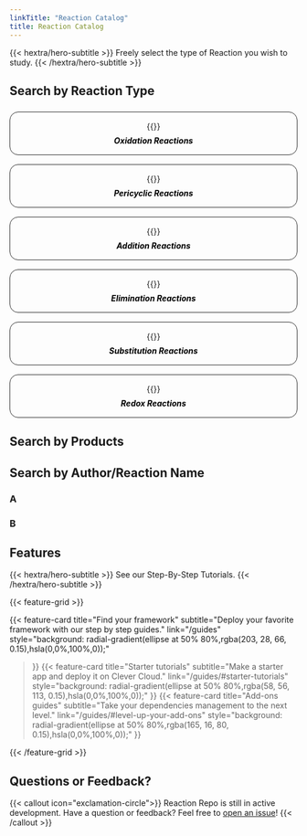```yaml
---
linkTitle: "Reaction Catalog"
title: Reaction Catalog
---
```


<div class="hx-mb-12">
{{< hextra/hero-subtitle >}}
  Freely select the type of Reaction you wish to study.
{{< /hextra/hero-subtitle >}}
</div>

## Search by Reaction Type

<style>
.hextra-cards {
  display: grid;
  grid-template-columns: repeat(auto-fill, minmax(300px, 1fr));
  gap: 1rem;
  margin-top: 1.5rem; /* Add margin to create space between the header and the cards */
}

.hextra-card {
  position: relative;
  border-radius: 15px;
  overflow: hidden;
  transition: transform 0.3s, box-shadow 0.3s, background-color 0.3s;
  padding: 1rem;
  text-align: center;
  border: 1px solid #2c2c2c; /* Outline color */
  background: transparent; /* Transparent background */
  cursor: pointer; /* Change cursor to pointer to indicate it's clickable */
}

.hextra-card:hover {
  transform: scale(1.03); /* Slightly reduced scale to avoid large shadows */
  box-shadow: 0 6px 12px rgba(0, 0, 0, 0.15); /* Less intense shadow */
  background-color: rgba(0, 0, 0, 0.03); /* Subtle highlight effect for light mode */
}

.dark .hextra-card {
  border-color: #4c4c4c; /* More visible outline color for dark mode */
}

.dark .hextra-card:hover {
  background-color: rgba(255, 255, 255, 0.05); /* Subtle highlight effect for dark mode */
  box-shadow: 0 6px 12px rgba(255, 255, 255, 0.15); /* Consistent shadow effect for dark mode */
}

.hextra-card img {
  user-select: none;
  width: 100%;
  height: auto;
  transition: transform 0.3s ease, box-shadow 0.3s ease;
  margin-bottom: 0.5rem; /* Adjust spacing below the image */
}

.hextra-card:hover img {
  transform: scale(1.03); /* Consistent scale with card */
  box-shadow: none; /* Remove shadow from the image */
}

.card-title {
  margin: 0.5rem 0 0; /* Adjust spacing for the title */
  transition: color 0.3s ease;
  color: #000; /* Title color in light mode */
}

.dark .card-title {
  color: #3498db; /* Title color in dark mode */
}

.card-body {
  padding-top: 0; /* Remove top padding */
}

.dark .hextra-card svg {
  color: #ffffff66;
}

.dark .hextra-card:hover svg {
  color: currentColor;
}

a.card-link {
  text-decoration: none;
  color: inherit;
  display: block;
}
</style>

<div class="hextra-cards">
  <a href="/reactionrepo/docs/oxidation-reactions/" class="card-link">
    <div class="hextra-card">
      <div class="card-body">
        {{<figure-dynamic-toggle
          dark-src="oxidationoverviewdark.png"
          light-src="oxidationoverviewlightt.png"
          title=""
          width="300"
          height="150"
        >}}
        <h5 class="card-title">Oxidation Reactions</h5>
      </div>
    </div>
  </a>
  <a href="#" class="card-link">
    <div class="hextra-card">
      <div class="card-body">
        {{<figure-dynamic-toggle
          dark-src="dark.png"
          light-src="light.png"
          title=""
          width="300"
          height="150"
        >}}
        <h5 class="card-title">Pericyclic Reactions</h5>
      </div>
    </div>
  </a>
  <a href="#" class="card-link">
    <div class="hextra-card">
      <div class="card-body">
        {{<figure-dynamic-toggle
          dark-src="dark.png"
          light-src="light.png"
          title=""
          width="300"
          height="150"
        >}}
        <h5 class="card-title">Addition Reactions</h5>
      </div>
    </div>
  </a>
  <a href="#" class="card-link">
    <div class="hextra-card">
      <div class="card-body">
        {{<figure-dynamic-toggle
          dark-src="dark.png"
          light-src="light.png"
          title=""
          width="300"
          height="150"
        >}}
        <h5 class="card-title">Elimination Reactions</h5>
      </div>
    </div>
  </a>
  <a href="#" class="card-link">
    <div class="hextra-card">
      <div class="card-body">
        {{<figure-dynamic-toggle
          dark-src="dark.png"
          light-src="light.png"
          title=""
          width="300"
          height="150"
        >}}
        <h5 class="card-title">Substitution Reactions</h5>
      </div>
    </div>
  </a>
  <a href="#" class="card-link">
    <div class="hextra-card">
      <div class="card-body">
        {{<figure-dynamic-toggle
          dark-src="dark.png"
          light-src="light.png"
          title=""
          width="300"
          height="150"
        >}}
        <h5 class="card-title">Redox Reactions</h5>
      </div>
    </div>
  </a>
</div>

## Search by Products


## Search by Author/Reaction Name

### A

### B

## Features

<div class="hx-mb-12">
{{< hextra/hero-subtitle >}}
  See our Step-By-Step Tutorials.
{{< /hextra/hero-subtitle >}}
</div>

  {{< feature-grid >}}

  {{< feature-card
    title="Find your framework"
    subtitle="Deploy your favorite framework with our step by step guides."
    link="/guides"
    style="background: radial-gradient(ellipse at 50% 80%,rgba(203, 28, 66, 0.15),hsla(0,0%,100%,0));"
  >}}
  {{< feature-card
    title="Starter tutorials"
    subtitle="Make a starter app and deploy it on Clever Cloud."
    link="/guides/#starter-tutorials"
    style="background: radial-gradient(ellipse at 50% 80%,rgba(58, 56, 113, 0.15),hsla(0,0%,100%,0));"
  >}}
  {{< feature-card
    title="Add-ons guides"
    subtitle="Take your dependencies management to the next level."
    link="/guides/#level-up-your-add-ons"
    style="background: radial-gradient(ellipse at 50% 80%,rgba(165, 16, 80, 0.15),hsla(0,0%,100%,0));"
  >}}

{{< /feature-grid >}}

## Questions or Feedback?

{{< callout icon="exclamation-circle">}}
  Reaction Repo is still in active development.
  Have a question or feedback? Feel free to [open an issue](https://chemlord.github.io/devthechemistt/)!
{{< /callout >}}
